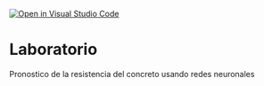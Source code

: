 [![Open in Visual Studio Code](https://classroom.github.com/assets/open-in-vscode-c66648af7eb3fe8bc4f294546bfd86ef473780cde1dea487d3c4ff354943c9ae.svg)](https://classroom.github.com/online_ide?assignment_repo_id=9461326&assignment_repo_type=AssignmentRepo)
# Laboratorio
Pronostico de la resistencia del concreto usando redes neuronales
